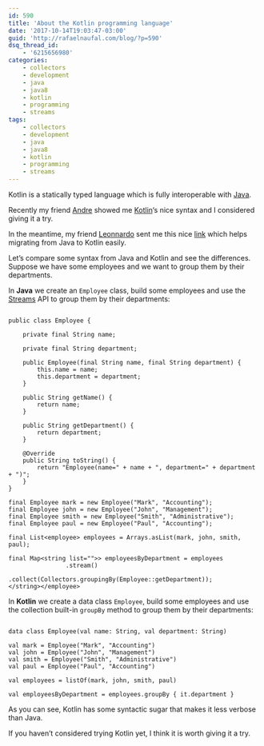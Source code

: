 ```yaml
---
id: 590
title: 'About the Kotlin programming language'
date: '2017-10-14T19:03:47-03:00'
guid: 'http://rafaelnaufal.com/blog/?p=590'
dsq_thread_id:
    - '6215656980'
categories:
    - collectors
    - development
    - java
    - java8
    - kotlin
    - programming
    - streams
tags:
    - collectors
    - development
    - java
    - java8
    - kotlin
    - programming
    - streams
---
```


Kotlin is a statically typed language which is fully interoperable with [Java](http://www.oracle.com/technetwork/java/javase/downloads/index.html).

Recently my friend [Andre](https://andrematheus.net.br) showed me [Kotlin](https://kotlinlang.org/)‘s nice syntax and I considered giving it a try.

In the meantime, my friend [Leonnardo](https://github.com/leonnardo) sent me this nice [link](https://fabiomsr.github.io/from-java-to-kotlin/) which helps migrating from Java to Kotlin easily.

Let’s compare some syntax from Java and Kotlin and see the differences. Suppose we have some employees and we want to group them by their departments.

In **Java** we create an `Employee` class, build some employees and use the [Streams](https://docs.oracle.com/javase/8/docs/api/java/util/stream/package-summary.html) API to group them by their departments:

```

public class Employee {

    private final String name;

    private final String department;

    public Employee(final String name, final String department) {
        this.name = name;
        this.department = department;
    }

    public String getName() {
        return name;
    }

    public String getDepartment() {
        return department;
    }

    @Override
    public String toString() {
        return "Employee(name=" + name + ", department=" + department + ")";
    }
}

final Employee mark = new Employee("Mark", "Accounting");
final Employee john = new Employee("John", "Management");
final Employee smith = new Employee("Smith", "Administrative");
final Employee paul = new Employee("Paul", "Accounting");

final List<employee> employees = Arrays.asList(mark, john, smith, paul);

final Map<string list="">> employeesByDepartment = employees
                .stream()
                .collect(Collectors.groupingBy(Employee::getDepartment));
</string></employee>
```

In **Kotlin** we create a data class `Employee`, build some employees and use the collection built-in `groupBy` method to group them by their departments:

```

data class Employee(val name: String, val department: String)

val mark = Employee("Mark", "Accounting")
val john = Employee("John", "Management")
val smith = Employee("Smith", "Administrative")
val paul = Employee("Paul", "Accounting")

val employees = listOf(mark, john, smith, paul)

val employeesByDepartment = employees.groupBy { it.department }
```

As you can see, Kotlin has some syntactic sugar that makes it less verbose than Java.

If you haven’t considered trying Kotlin yet, I think it is worth giving it a try.